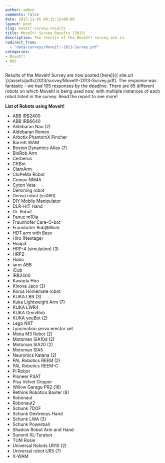 ```yaml
---
author: admin
comments: false
date: 2013-11-05 08:15:12+00:00
layout: post
slug: moveit-survey-results
title: MoveIt! Survey Results (2013)
description: The results of the MoveIt! survey are in.
redirect_from:
  - "data/surveys/MoveIt!-2013-Survey.pdf"
categories:
- MoveIt!
- ROS
---
```


Results of the MoveIt! Survey are now posted [here]({{ site.url }}/assets/pdfs/2013/survey/MoveIt!-2013-Survey.pdf). The response was fantastic - we had 105 responses by the deadline. There are 65 different robots on which MoveIt! is being used now, with multiple instances of each robot listed in the survey. Read the report to see more!

**List of Robots using MoveIt!**

* ABB IRB2400
* ABB IRB6640
* Aldebaran Nao (2)
* Aldebaran Romeo
* Arbotix PhantomX Pincher
* Barrett WAM
* Boston Dynamics Atlas (7)
* BioRob Arm
* Cerberus
* CKBot
* ClamArm
* CloPeMa Robot
* Comau NM45
* Cyton Veta
* Demining robot
* Denso robot (vs060)
* DIY Mobile Manipulator
* DLR-HIT Hand
* Dr. Robot
* Fanuc m10ia
* Fraunhofer Care-O-bot
* Fraunhofer Rob@Work
* HDT arm with Base
* Hiro (Nextage)
* Hoap3
* HRP-4 (simulation) (3)
* HRP2
* Hubo
* iarm ABB
* iCub
* IRB2400
* Kawada Hiro
* Kinova Jaco (3)
* Korus Homemate robot
* KUKA LBR (3)
* Kuka Lightweight Arm (7)
* KUKA LWR4
* KUKA OmniRob
* KUKA youBot (2)
* Lego NXT
* Lyncmotion servo erector set
* Meka M3 Robot (2)
* Motoman SIA10d (2)
* Motoman SIA20 (2)
* Motoman SIA5
* Neuronics Katana (2)
* PAL Robotics REEM (2)
* PAL Robotics REEM-C
* Pi Robot
* Pioneer P3AT
* Pisa Velvet Gripper
* Willow Garage PR2 (16)
* Rethink Robotics Baxter (8)
* Robonaut
* Robonaut2
* Schunk 7DOF
* Schunk Dextreous Hand
* Schunk LWA (3)
* Schunk Powerball
* Shadow Robot Arm and Hand
* Summit XL-Terabot
* TUM Rosie
* Universal Robots UR10 (2)
* Universal robot UR5 (7)
* X-WAM
